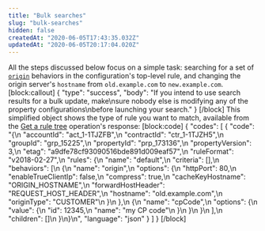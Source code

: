 ```yaml
---
title: "Bulk searches"
slug: "bulk-searches"
hidden: false
createdAt: "2020-06-05T17:43:35.032Z"
updatedAt: "2020-06-05T20:17:04.020Z"
---
```

All the steps discussed below focus on a simple task: searching for a
set of
[`origin`]({{base.url}}/{{page.language}}/api/core_features/property_manager/vlatest.html#origin)
behaviors in the configuration's top-level rule, and changing the
origin server's `hostname` from `old.example.com` to `new.example.com`.
[block:callout]
{
  "type": "success",
  "body": "If you intend to use search results for a bulk update, make\nsure nobody else is modifying any of the property configurations\nbefore launching your search."
}
[/block]
This simplified object shows the type of rule you want to match,
available from the [Get a rule tree](#getpropertyversionrules)
operation's response:
[block:code]
{
  "codes": [
    {
      "code": "{\n    \"accountId\": \"act_1-1TJZFB\",\n    \"contractId\": \"ctr_1-1TJZH5\",\n    \"groupId\": \"grp_15225\",\n    \"propertyId\": \"prp_173136\",\n    \"propertyVersion\": 3,\n    \"etag\": \"a9dfe78cf93090516bde891d009eaf57\",\n    \"ruleFormat\": \"v2018-02-27\",\n    \"rules\": {\n        \"name\": \"default\",\n        \"criteria\": [],\n        \"behaviors\": [\n            {\n                \"name\": \"origin\",\n                \"options\": {\n                    \"httpPort\": 80,\n                    \"enableTrueClientIp\": false,\n                    \"compress\": true,\n                    \"cacheKeyHostname\": \"ORIGIN_HOSTNAME\",\n                    \"forwardHostHeader\": \"REQUEST_HOST_HEADER\",\n                    \"hostname\": \"old.example.com\",\n                    \"originType\": \"CUSTOMER\"\n                }\n            },\n            {\n                \"name\": \"cpCode\",\n                \"options\": {\n                    \"value\": {\n                        \"id\": 12345,\n                        \"name\": \"my CP code\"\n                    }\n                }\n            }\n        ],\n        \"children\": []\n    }\n}\n",
      "language": "json"
    }
  ]
}
[/block]